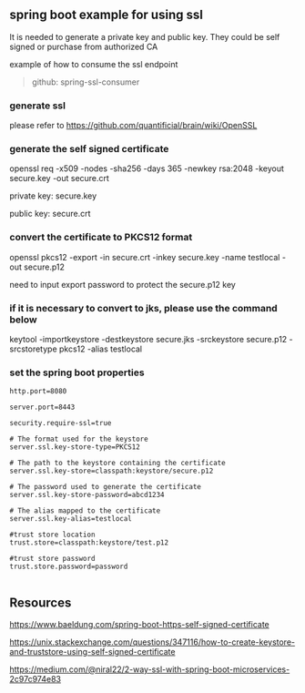## spring boot example for using ssl

It is needed to generate a private key and public key. They could be self signed or purchase from authorized CA

example of how to consume the ssl endpoint

> github: spring-ssl-consumer

### generate ssl

please refer to  https://github.com/quantificial/brain/wiki/OpenSSL

### generate the self signed certificate

openssl req -x509 -nodes -sha256 -days 365 -newkey rsa:2048 -keyout secure.key -out secure.crt

private key: secure.key

public key: secure.crt

### convert the certificate to PKCS12 format 

openssl pkcs12 -export -in secure.crt -inkey secure.key -name testlocal -out secure.p12

need to input export password to protect the secure.p12 key

### if it is necessary to convert to jks, please use the command below

keytool -importkeystore -destkeystore secure.jks -srckeystore secure.p12 -srcstoretype pkcs12 -alias testlocal

### set the spring boot properties

```
http.port=8080

server.port=8443

security.require-ssl=true

# The format used for the keystore
server.ssl.key-store-type=PKCS12

# The path to the keystore containing the certificate
server.ssl.key-store=classpath:keystore/secure.p12

# The password used to generate the certificate
server.ssl.key-store-password=abcd1234

# The alias mapped to the certificate
server.ssl.key-alias=testlocal

#trust store location
trust.store=classpath:keystore/test.p12

#trust store password
trust.store.password=password


```


## Resources

https://www.baeldung.com/spring-boot-https-self-signed-certificate

https://unix.stackexchange.com/questions/347116/how-to-create-keystore-and-truststore-using-self-signed-certificate

https://medium.com/@niral22/2-way-ssl-with-spring-boot-microservices-2c97c974e83

